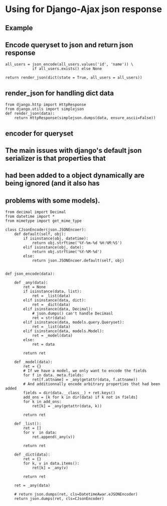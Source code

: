 # Using for Django-Ajax json response

##  Example
## 	Encode queryset  to json and return json response 
	
    all_users = json_encode(all_users.values('id', 'name')) \
                if all_users.exists() else None

    return render_json(dict(state = True, all_users = all_users))

##	render_json for handling dict data

	from django.http import HttpResponse
	from django.utils import simplejson
	def render_json(data):
		return HttpResponse(simplejson.dumps(data, ensure_ascii=False))

##	encoder for  queryset
##	The main issues with django's default json serializer is that properties that
##	had been added to a object dynamically are being ignored (and it also has 
##	problems with some models).

	from decimal import Decimal
	from datetime import *
	from mimetype import get_mime_type

	class CJsonEncoder(json.JSONEncoer):
		def default(self, obj):
			if isinstance(obj, datetime):
				return obj.strftime('%Y-%m-%d %H:%M:%S')
			elif isinstance(obj, date):
				return obj.strftime('%Y-%M-%d')
			else:
				return json.JSONEncoer.default(self, obj)


	def json_encode(data):

		def _any(data):
			ret = None
			if isinstance(data, list):
				ret = _list(data)
			elif isinstance(data, dict):
				ret = _dict(data)
			elif isinstance(data, Decimal):
				# json.dumps() can't handle Decimasl
				ret = str(data)
			elif isinstance(data, models.query.Queryset):
				ret = _list(data)
			elif isinstance(data, models.Model):
				ret = _model(data)
			else:
				ret = data

			return ret

		def _model(data):
			ret = {}
			# If we have a model, we only want to encode the fields
			for f in data._meta.fields:
				ret[f.attname] = _any(getattr(data, f.attname))
			# And additionnally encode arbitrary properties that had been added
			fields = dir(data.__class__) + ret.keys()
			add_ons = [k for k in dir(data) if k not in fields]
			for k in add_ons:
				ret[k] = _any(getattr(data, k))

			return ret

		def _list():
			ret = []
			for v  in data:
				ret.append(_any(v))

			return ret

		def _dict(data):
			ret = {}
			for k, v in data.items():
				ret[k] = _any(v)
			
			return ret
		
		ret = _any(data)

		# return json.dumps(ret, cls=DatetimeAwar.eJSONEncoder)
		return json.dumps(ret, cls=CJsonEncoder)
